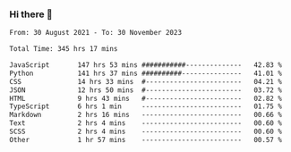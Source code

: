 ### Hi there 👋

<!--
**dominoto/dominoto** is a ✨ _special_ ✨ repository because its `README.md` (this file) appears on your GitHub profile.

Here are some ideas to get you started:

- 🔭 I’m currently working on ...
- 🌱 I’m currently learning ...
- 👯 I’m looking to collaborate on ...
- 🤔 I’m looking for help with ...
- 💬 Ask me about ...
- 📫 How to reach me: ...
- 😄 Pronouns: ...
- ⚡ Fun fact: ...
-->
<!--START_SECTION:waka-->

```txt
From: 30 August 2021 - To: 30 November 2023

Total Time: 345 hrs 17 mins

JavaScript       147 hrs 53 mins ###########--------------   42.83 %
Python           141 hrs 37 mins ##########---------------   41.01 %
CSS              14 hrs 33 mins  #------------------------   04.21 %
JSON             12 hrs 50 mins  #------------------------   03.72 %
HTML             9 hrs 43 mins   #------------------------   02.82 %
TypeScript       6 hrs 1 min     -------------------------   01.75 %
Markdown         2 hrs 16 mins   -------------------------   00.66 %
Text             2 hrs 4 mins    -------------------------   00.60 %
SCSS             2 hrs 4 mins    -------------------------   00.60 %
Other            1 hr 57 mins    -------------------------   00.57 %
```

<!--END_SECTION:waka-->
